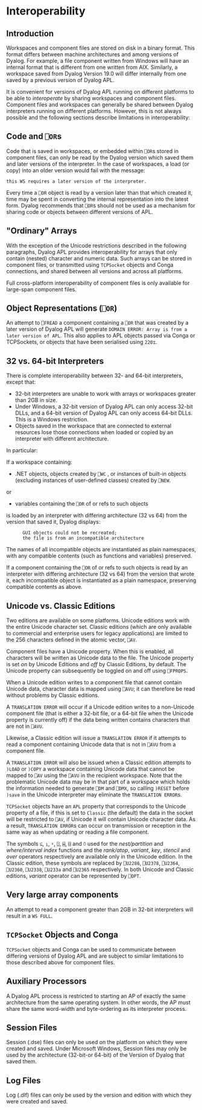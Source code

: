 <h1 class="heading"><span class="name">Interoperability</span></h1>

## Introduction

Workspaces and component files are stored on disk in a binary format. This format differs between machine architectures and among versions of Dyalog. For example, a file component written from Windows will have an internal format that is different from one written from AIX. Similarly, a workspace saved from Dyalog Version 19.0 will differ internally from one saved by a previous version of Dyalog APL.

It is convenient for versions of Dyalog APL running on different platforms to be able to
*interoperate* by sharing workspaces and component files. Component files and workspaces can generally be shared between Dyalog interpreters running on different platforms. However, this is not always possible and the following sections describe limitations in interoperability:

## Code and `⎕OR`s

Code that is saved in workspaces, or embedded within `⎕OR`s stored in component files, can only be read by the Dyalog version which saved them and later versions of the interpreter. In the case of workspaces, a load (or copy) into an older version would fail with the message:
```apl
this WS requires a later version of the interpreter.
```

Every time a  `⎕OR` 
object is read by a version later than that which created it, time may be spent in converting the internal representation into the latest form.  Dyalog recommends that  `⎕OR`s should not be used as a mechanism for sharing code or objects between different versions of APL.

## "Ordinary" Arrays

With the exception of the Unicode restrictions described in the following paragraphs, Dyalog APL provides interoperability for arrays that only contain (nested) character and numeric data. Such arrays can be stored in component files, or transmitted using
`TCPSocket` objects and Conga connections, and shared between all versions and across all platforms.

Full cross-platform interoperability of component files is only available for large-span component files.

## Object Representations (`⎕OR`)

An attempt to `⎕FREAD` a component containing a `⎕OR` that was created by a later version of Dyalog APL will generate `DOMAIN ERROR: Array is from a later version of APL`. This also applies to APL objects passed via Conga or TCPSockets, or objects that have been serialised using `220⌶`.

## 32 vs. 64-bit Interpreters

There is complete interoperability between 32- and 64-bit interpreters, except that:

- 32-bit interpreters are unable to work with arrays or workspaces greater than 2GB in size.
- Under Windows, a 32-bit version of Dyalog APL can only access 32-bit DLLs, and a 64-bit version of Dyalog APL can only access 64-bit DLLs. This is a Windows restriction.
- Objects saved in the workspace that are connected to external resources lose those connections when loaded or copied by an interpreter with different architecture.

In particular:

If a workspace containing:

- .NET objects, objects created by `⎕WC` , or instances of built-in objects (excluding instances of user-defined classes) created by `⎕NEW`.

or

- variables containing the `⎕OR` of or refs to such objects

is loaded by an interpreter with differing architecture (32 vs 64) from the version that saved it, Dyalog displays:

```apl
      GUI objects could not be recreated;
      the file is from an incompatible architecture
```

The names of all incompatible objects are instantiated as plain namespaces, with any compatible contents (such as functions and variables) preserved.

If a component containing the `⎕OR` of or refs to such objects is read by an interpreter with differing architecture (32 vs 64) from the version that wrote it, each incompatible object is instantiated as a plain namespace, preserving compatible contents as above.

## Unicode vs. Classic Editions

Two editions are available on some platforms. Unicode editions work with the entire Unicode character set. Classic editions (which are only available to commercial and enterprise users for legacy applications) are limited to the 256 characters defined in the atomic vector, `⎕AV`.

Component files have a Unicode property. When this is enabled, all characters will be written as Unicode data to the file. The Unicode property is set *on* by Unicode Editions and *off* by Classic Editions,  by default. The Unicode property can subsequently be toggled on and off using
`⎕FPROPS`.

When a Unicode edition writes to a component file that cannot contain Unicode data, character data is mapped using `⎕AVU`; it can therefore be read without problems by Classic editions.

A `TRANSLATION ERROR` will occur if a Unicode edition writes to a non-Unicode component  file (that is either a 32-bit file, or a 64-bit file when the Unicode property is currently off) if the data being written contains characters that are not in `⎕AVU`.

Likewise, a Classic edition will issue a `TRANSLATION ERROR` if it attempts to read a component containing Unicode data that is not in `⎕AVU` from a component file.

A `TRANSLATION ERROR` will also be issued when a Classic edition attempts to `)LOAD` or `)COPY` a workspace containing Unicode data that cannot be mapped to `⎕AV` using the `⎕AVU` in the recipient workspace. Note that the problematic Unicode data may be in that part of a workspace which holds the information needed to generate `⎕DM` and `⎕DMX`, so calling `)RESET` before `)save` in the Unicode interpreter may eliminate the `TRANSLATION ERROR`s.

`TCPSocket` objects have an `APL` property that corresponds to the Unicode property of a file, if this is set to `Classic` (the default) the data in the socket will be restricted to `⎕AV`, if Unicode it will contain Unicode character data. As a result, `TRANSLATION ERROR`s can occur on transmission or reception in the same way as when updating or reading a file component.

The symbols `⊆`, `⍸`, `⍤`, `⍠`, `⌸`, `⌺` and `⍥`  used for the *nest/partition* and *where/interval index* functions and the *rank/atop*, *variant*, *key*, *stencil* and *over* operators respectively are available only in the Unicode edition. In the Classic edition, these symbols are replaced by `⎕U2286`, `⎕U2378`, `⎕U2364`, `⎕U2360`, `⎕U2338`, `⎕U233a` and `⎕U2365` respectively. In both Unicode and Classic editions, *variant* operator can be represented by `⎕OPT`.

## Very large array components

An attempt to read
a component greater than 2GB in 32-bit interpreters will result in a `WS FULL`.

## `TCPSocket` Objects and Conga

`TCPSocket` objects and Conga can be used to communicate between differing versions of Dyalog APL and are subject to similar limitations to those described above for component files.

## Auxiliary Processors

A Dyalog APL process is restricted to starting an AP of exactly the same architecture from the same operating system. In other words, the AP must share the same word-width and byte-ordering as its interpreter process.

## Session Files

Session (.dse) files can only be used on the platform on which they were created and
saved. Under Microsoft Windows, Session files may only be used by the  architecture (32-bit-or 64-bit) of the Version of Dyalog that saved them.

## Log Files

Log (.dlf) files can only be used by the version and edition with which they were created and saved.
